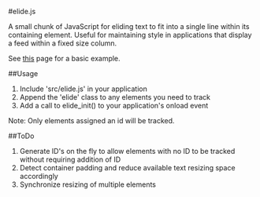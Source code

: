 #elide.js

A small chunk of JavaScript for eliding text to fit into a single line within its containing element.
Useful for maintaining style in applications that display a feed within a fixed size column.

See [this](https://rawgit.com/MarkPawlus/elide.js/master/demo/index.html) page for a basic example.

##Usage
1. Include 'src/elide.js' in your application
2. Append the 'elide' class to any elements you need to track
3. Add a call to elide_init() to your application's onload event

Note: Only elements assigned an id will be tracked.

##ToDo
1. Generate ID's on the fly to allow elements with no ID to be tracked without requiring addition of ID
2. Detect container padding and reduce available text resizing space accordingly
3. Synchronize resizing of multiple elements